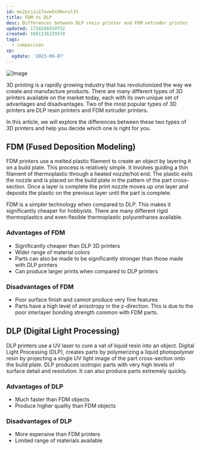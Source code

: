 ```yaml
---
id: mu2pzjiu17uvw5s90xnsl1t
title: FDM Vs DLP
desc: Differences between DLP resin printer and FDM extruder printer
updated: 1728246934752
created: 1691236229370
tags:
  - comparison
vp:
  ogdate: '2023-06-07'
---
```

![Image](/assets/images/action-figure.jpg)

3D printing is a rapidly growing industry that has revolutionized the way we create and manufacture products. There are many different types of 3D printers available on the market today, each with its own unique set of advantages and disadvantages. Two of the most popular types of 3D printers are DLP resin printers and FDM extruder printers.

In this article, we will explore the differences between these two types of 3D printers and help you decide which one is right for you.

## FDM (Fused Deposition Modeling)

FDM printers use a melted plastic filament to create an object by layering it on a build plate. This process is relatively simple. It involves guiding a thin filament of thermoplastic through a heated nozzle/hot end. The plastic exits the nozzle and is placed on the build plate in the pattern of the part cross-section. Once a layer is complete the print nozzle moves up one layer and deposits the plastic on the previous layer until the part is complete.

FDM is a simpler technology when compared to DLP. This makes it significantly cheaper for hobbyists. There are many different rigid thermoplastics and even flexible thermoplastic polyurethanes available.

### Advantages of FDM

- Significantly cheaper than DLP 3D printers
- Wider range of material colors
- Parts can also be made to be significantly stronger than those made with DLP printers
- Can produce larger prints when compared to DLP printers

### Disadvantages of FDM

- Poor surface finish and cannot produce very fine features
- Parts have a high level of anisotropy in the z-direction. This is due to the poor interlayer bonding strength common with FDM parts.

## DLP (Digital Light Processing)

DLP printers use a UV laser to cure a vat of liquid resin into an object. Digital Light Processing (DLP), creates parts by polymerizing a liquid photopolymer resin by projecting a single UV light image of the part cross-section onto the build plate. DLP produces isotropic parts with very high levels of surface detail and resolution. It can also produce parts extremely quickly.

### Advantages of DLP

- Much faster than FDM objects
- Produce higher quality than FDM objects

### Disadvantages of DLP

- More expensive than FDM printers
- Limited range of materials available
